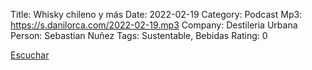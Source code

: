 Title: Whisky chileno y más
Date: 2022-02-19
Category: Podcast
Mp3: https://s.danilorca.com/2022-02-19.mp3
Company: Destileria Urbana
Person: Sebastian Nuñez
Tags: Sustentable, Bebidas
Rating: 0

<a href="https://s.danilorca.com/2022-02-19.mp3" type="audio/mpeg">
Escuchar
</a>
